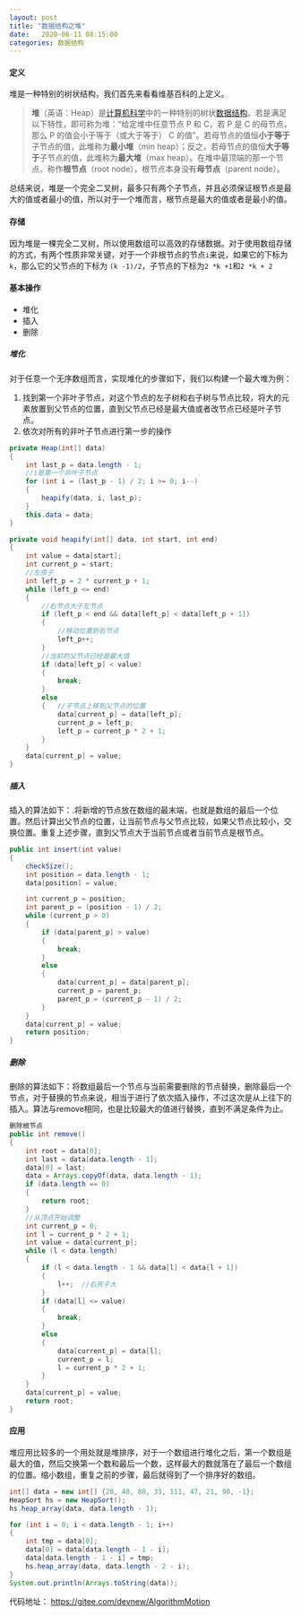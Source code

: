 ```yaml
---
layout: post
title: "数据结构之堆"
date:   2020-06-11 08:15:00
categories: 数据结构
---
```


#### **定义**

堆是一种特别的树状结构，我们首先来看看维基百科的上定义。

> **堆**（英语：Heap）是[计算机科学](https://zh.wikipedia.org/wiki/%E8%AE%A1%E7%AE%97%E6%9C%BA%E7%A7%91%E5%AD%A6)中的一种特别的树状[数据结构](https://zh.wikipedia.org/wiki/%E6%95%B0%E6%8D%AE%E7%BB%93%E6%9E%84)。若是满足以下特性，即可称为堆：“给定堆中任意节点 P 和 C，若 P 是 C 的母节点，那么 P 的值会小于等于（或大于等于） C 的值”。若母节点的值恒**小于等于**子节点的值，此堆称为**最小堆**（min heap）；反之，若母节点的值恒**大于等于**子节点的值，此堆称为**最大堆**（max heap）。在堆中最顶端的那一个节点，称作**根节点**（root node），根节点本身没有**母节点**（parent node）。

总结来说，堆是一个完全二叉树，最多只有两个子节点，并且必须保证根节点是最大的值或者最小的值，所以对于一个堆而言，根节点是最大的值或者是最小的值。

#### 存储

因为堆是一棵完全二叉树，所以使用数组可以高效的存储数据。对于使用数组存储的方式，有两个性质非常关键，对于一个非根节点的节点`i`来说，如果它的下标为`k`，那么它的父节点的下标为 `(k -1)/2`，子节点的下标为`2 *k +1`和`2 *k + 2`

#### 基本操作

- 堆化
- 插入
- 删除

##### 堆化

对于任意一个无序数组而言，实现堆化的步骤如下，我们以构建一个最大堆为例：

1. 找到第一个非叶子节点，对这个节点的左子树和右子树与节点比较，将大的元素放置到父节点的位置，直到父节点已经是最大值或者改节点已经是叶子节点。
2. 依次对所有的非叶子节点进行第一步的操作

```java
private Heap(int[] data)
{
    int last_p = data.length - 1;
    //i是第一个非叶子节点
    for (int i = (last_p - 1) / 2; i >= 0; i--)
    {
        heapify(data, i, last_p);
    }
    this.data = data;
}

private void heapify(int[] data, int start, int end)
{
    int value = data[start];
    int current_p = start;
    //左孩子
    int left_p = 2 * current_p + 1;
    while (left_p <= end)
    {
        //右节点大于左节点
        if (left_p < end && data[left_p] < data[left_p + 1])
        {   
            //移动位置到右节点
            left_p++;
        }
        //当前的父节点已经是最大值
        if (data[left_p] < value)
        {
            break;
        }
        else
        {   //子节点上移到父节点的位置
            data[current_p] = data[left_p];
            current_p = left_p;
            left_p = current_p * 2 + 1;
        }
    }
    data[current_p] = value;
}
```



##### 插入

插入的算法如下：.将新增的节点放在数组的最末端，也就是数组的最后一个位置。然后计算出父节点的位置，让当前节点与父节点比较，如果父节点比较小，交换位置。重复上述步骤，直到父节点大于当前节点或者当前节点是根节点。

```java
public int insert(int value)
{
    checkSize();
    int position = data.length - 1;
    data[position] = value;

    int current_p = position;
    int parent_p = (position - 1) / 2;
    while (current_p > 0)
    {
        if (data[parent_p] > value)
        {
            break;
        }
        else
        {
            data[current_p] = data[parent_p];
            current_p = parent_p;
            parent_p = (current_p - 1) / 2;
        }
    }
    data[current_p] = value;
    return position;
}
```



##### 删除

删除的算法如下：将数组最后一个节点与当前需要删除的节点替换，删除最后一个节点，对于替换的节点来说，相当于进行了依次插入操作，不过这次是从上往下的插入。算法与remove相同，也是比较最大的值进行替换，直到不满足条件为止。

```java
删除根节点
public int remove()
{
    int root = data[0];
    int last = data[data.length - 1];
    data[0] = last;
    data = Arrays.copyOf(data, data.length - 1);
    if (data.length == 0)
    {
        return root;
    }
    //从顶点开始调整
    int current_p = 0;
    int l = current_p * 2 + 1;
    int value = data[current_p];
    while (l < data.length)
    {
        if (l < data.length - 1 && data[l] < data[l + 1])
        {
            l++;  //右孩子大
        }
        if (data[l] <= value)
        {
            break;
        }
        else
        {
            data[current_p] = data[l];
            current_p = l;
            l = current_p * 2 + 1;
        }
    }
    data[current_p] = value;
    return root;
}
```



#### 应用

堆应用比较多的一个用处就是堆排序，对于一个数组进行堆化之后，第一个数组是最大的值，然后交换第一个数和最后一个数，这样最大的数就落在了最后一个数组的位置。缩小数组，重复之前的步骤，最后就得到了一个排序好的数组。

```java
int[] data = new int[] {20, 40, 80, 33, 111, 47, 21, 90, -1};
HeapSort hs = new HeapSort();
hs.heap_array(data, data.length - 1);

for (int i = 0; i < data.length - 1; i++)
{
    int tmp = data[0];
    data[0] = data[data.length - 1 - i];
    data[data.length - 1 - i] = tmp;
    hs.heap_array(data, data.length - 2 - i);
}
System.out.println(Arrays.toString(data));
```



代码地址： https://gitee.com/devnew/AlgorithmMotion



